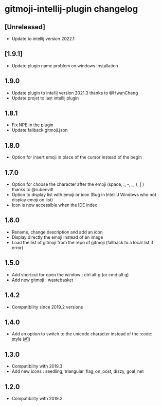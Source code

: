 <!-- Keep a Changelog guide -> https://keepachangelog.com -->

# gitmoji-intellij-plugin changelog

## [Unreleased]
- Update to intellij version 2022.1

## [1.9.1]
- Update plugin name problem on windows installation

## 1.9.0
- Update plugin to intellij version 2021.3 thanks to @HwanChang
- Update projet to last intellij plugin

## 1.8.1
- Fix NPE in the plugin</li>
- Update fallback gitmoji.json</li>

## 1.8.0
- Option for insert emoji in place of the cursor instead of the begin

## 1.7.0
- Option for choose the character after the emoji (space, :, -, _, (, [ ) thanks to @rubenvitt
- Option to display list with emoji or icon (Bug in IntelliJ Windows who not display emoji on list)
- Icon is now accessible when the IDE index

## 1.6.0
- Rename, change description and add an icon
- Display directly the emoji instead of an image
- Load the list of gitmoji from the repo of gitmoji (fallback to a local list if error)

## 1.5.0
- Add shortcut for open the window : ctrl alt g (or cmd alt g)
- Add new gitmoji : wastebasket

## 1.4.2
- Compatibility since 2019.2 versions

## 1.4.0
- Add an option to switch to the unicode character instead of the :code: style (<a href="https://github.com/patou/gitmoji-intellij-plugin/issues/1">#1</a>)

## 1.3.0
- Compatibility with 2019.3
- Add new icons : seedling, triangular_flag_on_post, dizzy, goal_net

## 1.2.0
- Compatibility with 2019.2